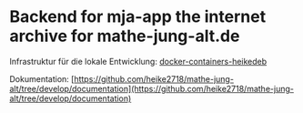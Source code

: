 # Backend for mja-app the internet archive for mathe-jung-alt.de

Infrastruktur für die lokale Entwicklung: [docker-containers-heikedeb](https://github.com/heike2718/mathe-jung-alt/blob/develop/documentation/usage/docker-containers-heikedeb.md)

Dokumentation: [https://github.com/heike2718/mathe-jung-alt/tree/develop/documentation](https://github.com/heike2718/mathe-jung-alt/tree/develop/documentation)